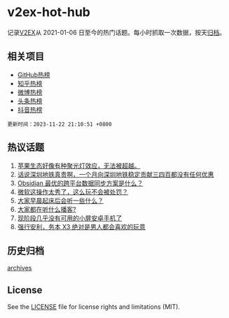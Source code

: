 # v2ex-hot-hub

 记录[V2EX](https://www.v2ex.com/)从 2021-01-06 日至今的热门话题。每小时抓取一次数据，按天[归档](archives)。
 
 ## 相关项目

- [GitHub热榜](https://github.com/lonnyzhang423/github-hot-hub)
- [知乎热榜](https://github.com/lonnyzhang423/zhihu-hot-hub)
- [微博热榜](https://github.com/lonnyzhang423/weibo-hot-hub)
- [头条热榜](https://github.com/lonnyzhang423/toutiao-hot-hub)
- [抖音热榜](https://github.com/lonnyzhang423/douyin-hot-hub)


 `更新时间：2023-11-22 21:10:51 +0800`

## 热议话题

1. [苹果生态好像有种聚光灯效应，无法被超越。](https://www.v2ex.com/t/994045)
1. [话说深圳地铁真贵啊，一个月向深圳地铁稳定贡献三四百都没有任何优惠](https://www.v2ex.com/t/994156)
1. [Obsidian 最优的跨平台数据同步方案是什么？](https://www.v2ex.com/t/994099)
1. [微软这操作太秀了，这么玩不会被处罚？](https://www.v2ex.com/t/994031)
1. [大家早晨起床后会听一些什么？](https://www.v2ex.com/t/994010)
1. [大家都在听什么播客?](https://www.v2ex.com/t/994034)
1. [现阶段几乎没有可用的小屏安卓手机了](https://www.v2ex.com/t/994077)
1. [强行安利，务本 X3 绝对是男人都会喜欢的玩意](https://www.v2ex.com/t/994133)

## 历史归档

[archives](archives)

## License

See the [LICENSE](LICENSE) file for license rights and limitations (MIT).

